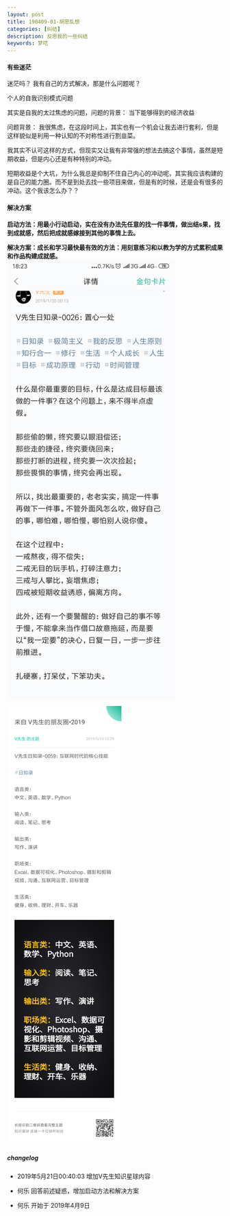 ```yaml
---
layout: post
title: 190409-01-胡思乱想
categories: [纠结]
description: 反思我的一些纠结
keywords: 梦呓
---
```

#### 有些迷茫

迷茫吗？
我有自己的方式解决，那是什么问题呢？

个人的自我识别模式问题


其实是自我的太过焦虑的问题，问题的背景：
当下能够得到的经济收益

问题背景：
我很焦虑，在这段时间上，其实也有一个机会让我去进行套利，但是这样貌似是利用一种认知的不对称性进行割韭菜。

我其实不认可这样的方式，但现实又让我有非常强的想法去搞这个事情，虽然是短期收益，但是内心还是有种特别的冲动。

短期收益是个大坑，为什么我总是抑制不住自己内心的冲动呢，其实我应该构建的是自己的能力圈。而不是到处去找一些项目来做，但是有的时候，还是会有很多的冲动。这个我该怎么办？？

#### 解决方案

**启动方法：用最小行动启动，实在没有办法先任意的找一件事情，做出结s果，找到成就感，然后把成就感嫁接到其他的事情上去。**

**解决方案：成长和学习最快最有效的方法：用刻意练习和以教为学的方式累积成果和作品构建成就感。**
![](/images/about-me/gold-words.jpg)

![](/images/about-me/skills-live.png)


##### changelog
- 2019年5月21日00:40:03 增加V先生知识星球内容

- 何乐 回答前述疑惑，增加启动方法和解决方案

- 何乐 开始于 2019年4月9日
